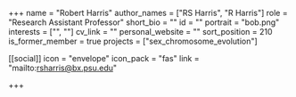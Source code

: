 +++
name = "Robert Harris"
author_names = ["RS Harris", "R Harris"]
role = "Research Assistant Professor"
short_bio = ""
id = ""
portrait = "bob.png"
interests = ["", ""]
cv_link = ""
personal_website = ""
sort_position = 210
is_former_member = true
projects = ["sex_chromosome_evolution"]

[[social]]
    icon = "envelope"
    icon_pack = "fas"
    link = "mailto:rsharris@bx.psu.edu"

+++

